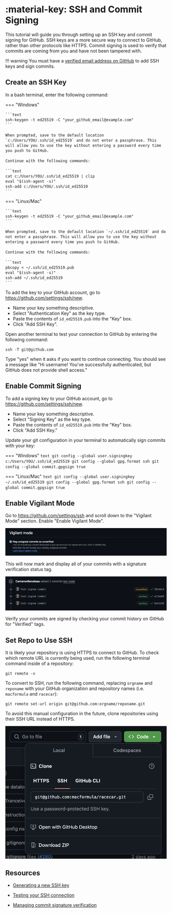 # :material-key: SSH and Commit Signing

This tutorial will guide you through setting up an SSH key and commit signing for GitHub. SSH keys are a more secure way to connect to GitHub, rather than other protocols like HTTPS. Commit signing is used to verify that commits are coming from you and have not been tampered with.

!!! warning
    You must have a [verified email address on GitHub](https://docs.github.com/en/account-and-profile/setting-up-and-managing-your-personal-account-on-github/managing-email-preferences/verifying-your-email-address) to add SSH keys and sign commits.

## Create an SSH Key

In a bash terminal, enter the following command:

=== "Windows"

    ```text
    ssh-keygen -t ed25519 -C "your_github_email@example.com"
    ```

    When prompted, save to the default location `c:/Users/YOU/.ssh/id_ed25519` and do not enter a passphrase. This will allow you to use the key without entering a password every time you push to GitHub.

    Continue with the following commands:

    ```text
    cat c:/Users/YOU/.ssh/id_ed25519 | clip
    eval "$(ssh-agent -s)"
    ssh-add c:/Users/YOU/.ssh/id_ed25519
    ```

=== "Linux/Mac"

    ```text
    ssh-keygen -t ed25519 -C "your_github_email@example.com"
    ```

    When prompted, save to the default location `~/.ssh/id_ed25519` and do not enter a passphrase. This will allow you to use the key without entering a password every time you push to GitHub.

    Continue with the following commands:

    ```text
    pbcopy < ~/.ssh/id_ed25519.pub
    eval "$(ssh-agent -s)"
    ssh-add ~/.ssh/id_ed25519
    ```

To add the key to your GitHub account, go to <https://github.com/settings/ssh/new>.

- Name your key something descriptive.
- Select "Authentication Key" as the key type.
- Paste the contents of `id_ed25519.pub` into the "Key" box.
- Click "Add SSH Key".

Open another terminal to test your connection to GitHub by entering the following command:

```text
ssh -T git@github.com
```

Type "yes" when it asks if you want to continue connecting.
You should see a message like "Hi username! You've successfully authenticated, but GitHub does not provide shell access."

## Enable Commit Signing

To add a signing key to your GitHub account, go to <https://github.com/settings/ssh/new>.

- Name your key something descriptive.
- Select "Signing Key" as the key type.
- Paste the contents of `id_ed25519.pub` into the "Key" box.
- Click "Add SSH Key."

Update your git configuration in your terminal to automatically sign commits with your key:

=== "Windows"
    ```text
    git config --global user.signingkey c:/Users/YOU/.ssh/id_ed25519
    git config --global gpg.format ssh
    git config --global commit.gpgsign true
    ```

=== "Linux/Mac"
    ```text
    git config --global user.signingkey ~/.ssh/id_ed25519
    git config --global gpg.format ssh
    git config --global commit.gpgsign true
    ```

## Enable Vigilant Mode

Go to <https://github.com/settings/ssh> and scroll down to the "Vigilant Mode" section. Enable "Enable Vigilant Mode".

![Vigilant Mode](./vigilant-mode.png)

This will now mark and display all of your commits with a signature verification status tag.

![Marked Commits](./marked-commits.png)

Verify your commits are signed by checking your commit history on GitHub for "Verified" tags.

## Set Repo to Use SSH

It is likely your repository is using HTTPS to connect to GitHub. To check which remote URL is currently being used, run the following terminal command inside of a repository:

```text
git remote -v
```

To convert to SSH, run the following command, replacing `orgname` and `reponame` with your GitHub organization and repository names (i.e. `macformula` and `racecar`):

```text
git remote set-url origin git@github.com:orgname/reponame.git
```

To avoid this manual configuration in the future, clone repositories using their SSH URL instead of HTTPS.

![Clone with SSH](./clone-with-ssh.png)

## Resources

- [Generating a new SSH key](https://docs.github.com/en/authentication/connecting-to-github-with-ssh/generating-a-new-ssh-key-and-adding-it-to-the-ssh-agent)

- [Testing your SSH connection](https://docs.github.com/en/authentication/connecting-to-github-with-ssh/testing-your-ssh-connection)

- [Managing commit signature verification](https://docs.github.com/en/authentication/managing-commit-signature-verification)
